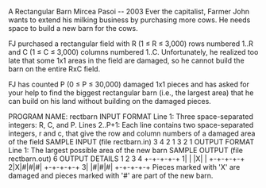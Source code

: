 A Rectangular Barn
Mircea Pasoi -- 2003
Ever the capitalist, Farmer John wants to extend his milking business by purchasing more cows. He needs space to build a new barn for the cows.

FJ purchased a rectangular field with R (1 ≤ R ≤ 3,000) rows numbered 1..R and C (1 ≤ C ≤ 3,000) columns numbered 1..C. Unfortunately, he realized too late that some 1x1 areas in the field are damaged, so he cannot build the barn on the entire RxC field.

FJ has counted P (0 ≤ P ≤ 30,000) damaged 1x1 pieces and has asked for your help to find the biggest rectangular barn (i.e., the largest area) that he can build on his land without building on the damaged pieces.

PROGRAM NAME: rectbarn
INPUT FORMAT
Line 1: Three space-separated integers: R, C, and P.
Lines 2..P+1: Each line contains two space-separated integers, r and c, that give the row and column numbers of a damaged area of the field
SAMPLE INPUT (file rectbarn.in)
3 4 2
1 3
2 1
OUTPUT FORMAT
Line 1: The largest possible area of the new barn
SAMPLE OUTPUT (file rectbarn.out)
6
OUTPUT DETAILS
  1 2 3 4
 +-+-+-+-+
1| | |X| |
 +-+-+-+-+
2|X|#|#|#|
 +-+-+-+-+
3| |#|#|#|
 +-+-+-+-+
Pieces marked with 'X' are damaged and pieces marked with '#' are part of the new barn.